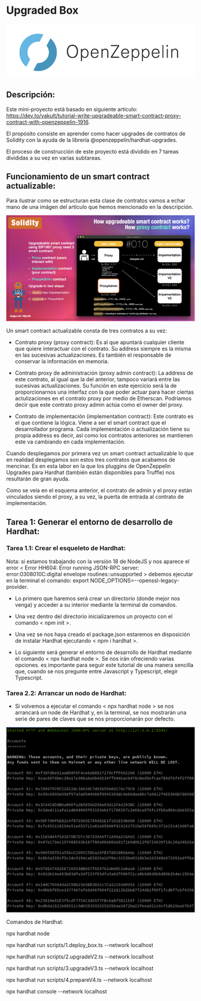# Upgraded Box

<img src="./readme-images/open-zeppelin.png" alt="open-zeppelin" />

## Descripción:

Este mini-proyecto está basado en siguiente artículo: https://dev.to/yakult/tutorial-write-upgradeable-smart-contract-proxy-contract-with-openzeppelin-1916.

El propósito consiste en aprender como hacer upgrades de contratos de Solidity con la ayuda de la librería @openzeppelin/hardhat-upgrades.

El proceso de construcción de este proyecto está dividido en 7 tareas divididas a su vez en varias subtareas.

## Funcionamiento de un smart contract actualizable:

Para ilustrar como se estructuran esta clase de contratos vamos a echar mano de una imágen del artículo que hemos mencionado en la descripción.

<img src="./readme-images/upgradeable-structure.jpeg" alt="upgradeable-structure" />

Un smart contract actualizable consta de tres contratos a su vez:

- Contrato proxy (proxy contract): Es al que apuntará cualquier cliente que quiere interactuar con el contrato. Su address siempre es la misma en las sucesivas actualizaciones. Es también el responsable de conservar la información en memoria.

- Contrato proxy de administración (proxy admin contract): La address de este contrato, al igual que la del anterior, tampoco variará entre las sucesivas actualizaciones. Su función en este ejercicio será la de proporcionarnos una interfaz con la que poder actuar para hacer ciertas actulizaciones en el contrato proxy por medio de Etherscan. Podríamos decir que este contrato proxy admin actúa como el owner del proxy.

- Contrato de implementación (implementation contract): Este contrato es el que contiene la lógica. Viene a ser el smart contract que el desarrollador programa. Cada implementación o actualización tiene su propia address es decir, así como los contratos anteriores se mantienen este va cambiando en cada implementación.

Cuando desplegamos por primera vez un smart contract actualizable lo que en realidad desplegamos son estos tres contratos que acabamos de mencinar. Es en esta labor en la que los pluggins de OpenZeppelin Upgrades para Hardhat (también están disponibles para Truffle) nos resultarán de gran ayuda.

Como se veía en el esquema anterior, el contrato de admin y el proxy están vinculados siendo el proxy, a su vez, la puerta de entrada al contrato de implementación.

## Tarea 1: Generar el entorno de desarrollo de Hardhat:

### Tarea 1.1: Crear el esqueleto de Hardhat:

Nota: si estamos trabajando con la versión 18 de NodeJS y nos aparece el error < Error HH604: Error running JSON-RPC server: error:0308010C:digital envelope routines::unsupported > debemos ejecutar en la terminal el comando: export NODE_OPTIONS=--openssl-legacy-provider.

- Lo primero que haremos será crear un directorio (donde mejor nos venga) y acceder a su interior mediante la terminal de comandos.

- Una vez dentro del directorio inicializaremos un proyecto con el comando < npm init >.

- Una vez se nos haya creado el package.json estaremos en disposición de instalar Hardhat ejecutando < npm i hardhat >.

- Lo siguiente será generar el entorno de desarrollo de Hardhat mediante el comando < npx hardhat node >. Se nos irán ofreciendo varias opciones. es importante para seguir este tutorial de una manera sencilla que, cuando se nos pregunte entre Javascript y Typescript, elegir Typescript.

### Tarea 2.2: Arrancar un nodo de Hardhat:

- Si volvemos a ejecutar el comando < npx hardhat node > se nos arrancará un node de Hardhat y, en la terminal, se nos mostrarán una serie de pares de claves que se nos proporcionarán por defecto.

<img src="./readme-images/hardhat-node.png" alt="hardhat-node" />

Comandos de Hardhat:

npx hardhat node

npx hardhat run scripts/1.deploy_box.ts --network localhost

npx hardhat run scripts/2.upgradeV2.ts --network localhost

npx hardhat run scripts/3.upgradeV3.ts --network localhost

npx hardhat run scripts/4.prepareV4.ts --network localhost

npx hardhat console --network localhost
